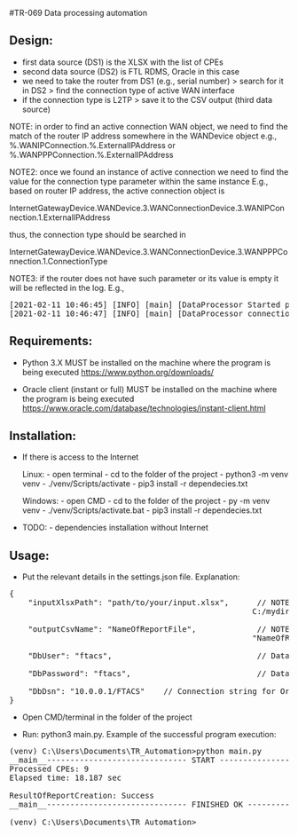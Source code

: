#TR-069 Data processing automation

Design:
---
- first data source (DS1) is the XLSX with the list of CPEs
- second data source (DS2) is FTL RDMS, Oracle in this case
- we need to take the router from DS1 (e.g., serial number) > search for it in DS2 > find the connection type of active WAN interface
- if the connection type is L2TP > save it to the CSV output (third data source)

NOTE: in order to find an active connection WAN object, we need to find the match of the router IP address somewhere in the WANDevice object
e.g., %.WANIPConnection.%.ExternalIPAddress or %.WANPPPConnection.%.ExternalIPAddress

NOTE2: once we found an instance of active connection we need to find the value for the connection type parameter within the same instance
E.g., based on router IP address, the active connection object is

InternetGatewayDevice.WANDevice.3.WANConnectionDevice.3.WANIPConnection.1.ExternalIPAddress

thus, the connection type should be searched in

InternetGatewayDevice.WANDevice.3.WANConnectionDevice.3.WANPPPConnection.1.ConnectionType

NOTE3: if the router does not have such parameter or its value is empty it will be reflected in the log. E.g.,

<pre>
[2021-02-11 10:46:45] [INFO] [main] [DataProcessor Started processing data for cpeId=16090] [getConnectionType]
[2021-02-11 10:46:47] [INFO] [main] [DataProcessor connectionTypeParameter=None or empty] [getConnectionType]
</pre>

Requirements:
---

- Python 3.X MUST be installed on the machine where the program is being executed
https://www.python.org/downloads/

- Oracle client (instant or full) MUST be installed on the machine where the program is being executed
https://www.oracle.com/database/technologies/instant-client.html

Installation:
---    
- If there is access to the Internet

    Linux:
        - open terminal
        - cd to the folder of the project
        - python3 -m venv venv
        - ./venv/Scripts/activate
        - pip3 install -r dependecies.txt
       
    Windows:
        - open CMD
        - cd to the folder of the project
        - py -m venv venv
        - ./venv/Scripts/activate.bat
        - pip3 install -r dependecies.txt

- TODO: - dependencies installation without Internet

Usage:
---

- Put the relevant details in the settings.json file. Explanation:

<pre>
{
    "inputXlsxPath": "path/to/your/input.xlsx",      // NOTE: on Windows you might need to use the unix-like style of paths e.g.,
                                                    C:/mydir

    "outputCsvName": "NameOfReportFile",             // NOTE: do NOT put file extension here. The report will be saved as
                                                    "NameOfReportFile_MM_DD_HH-MM-SS.csv"

    "DbUser": "ftacs",                               // Database user

    "DbPassword": "ftacs",                           // Database password

    "DbDsn": "10.0.0.1/FTACS"    // Connection string for Oracle must be in format "IP_OR_HOSTNAME/ORACLE_SID"
}
</pre>

- Open CMD/terminal in the folder of the project

- Run: python3 main.py. Example of the successful program execution:

<pre>
(venv) C:\Users\Documents\TR_Automation>python main.py
__main__------------------------------ START ------------------------------
Processed CPEs: 9
Elapsed time: 18.187 sec

ResultOfReportCreation: Success
__main__------------------------------ FINISHED OK ------------------------------

(venv) C:\Users\Documents\TR_Automation>
</pre>
